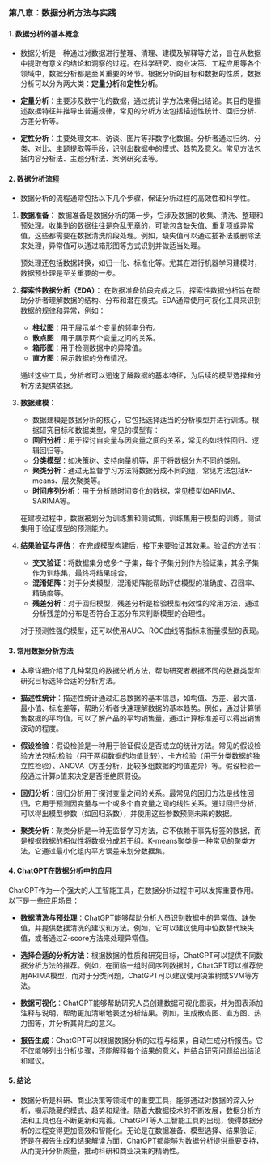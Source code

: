 
### 第八章：数据分析方法与实践

#### 1. 数据分析的基本概念
- 数据分析是一种通过对数据进行整理、清理、建模及解释等方法，旨在从数据中提取有意义的结论和洞察的过程。在科学研究、商业决策、工程应用等各个领域中，数据分析都是至关重要的环节。根据分析的目标和数据的性质，数据分析可以分为两大类：**定量分析**和**定性分析**。

- **定量分析**：主要涉及数字化的数据，通过统计学方法来得出结论。其目的是描述数据特征并推导出普遍规律，常见的分析方法包括描述性统计、回归分析、方差分析等。
- **定性分析**：主要处理文本、访谈、图片等非数字化数据。分析者通过归纳、分类、对比、主题提取等手段，识别出数据中的模式、趋势及意义。常见方法包括内容分析法、主题分析法、案例研究法等。

#### 2. 数据分析流程
- 数据分析的流程通常包括以下几个步骤，保证分析过程的高效性和科学性。

1. **数据准备**：
   数据准备是数据分析的第一步，它涉及数据的收集、清洗、整理和预处理。收集到的数据往往是杂乱无章的，可能包含缺失值、重复项或异常值，这些都需要在数据清洗阶段处理。例如，缺失值可以通过插补法或删除法来处理，异常值可以通过箱形图等方式识别并做适当处理。
   
   预处理还包括数据转换，如归一化、标准化等。尤其在进行机器学习建模时，数据预处理是至关重要的一步。

2. **探索性数据分析（EDA）**：
   在数据准备阶段完成之后，探索性数据分析旨在帮助分析者理解数据的结构、分布和潜在模式。EDA通常使用可视化工具来识别数据的规律和异常，例如：
   - **柱状图**：用于展示单个变量的频率分布。
   - **散点图**：用于展示两个变量之间的关系。
   - **箱形图**：用于检测数据中的异常值。
   - **直方图**：展示数据的分布情况。
   
   通过这些工具，分析者可以迅速了解数据的基本特征，为后续的模型选择和分析方法提供依据。

3. **数据建模**：
   - 数据建模是数据分析的核心，它包括选择适当的分析模型并进行训练。根据研究目标和数据类型，常见的模型有：
   - **回归分析**：用于探讨自变量与因变量之间的关系，常见的如线性回归、逻辑回归等。
   - **分类模型**：如决策树、支持向量机等，用于将数据分为不同的类别。
   - **聚类分析**：通过无监督学习方法将数据分成不同的组，常见方法包括K-means、层次聚类等。
   - **时间序列分析**：用于分析随时间变化的数据，常见模型如ARIMA、SARIMA等。
   
   在建模过程中，数据被划分为训练集和测试集，训练集用于模型的训练，测试集用于验证模型的预测能力。

4. **结果验证与评估**：
   在完成模型构建后，接下来要验证其效果。验证的方法有：
   - **交叉验证**：将数据集分成多个子集，每个子集分别作为验证集，其余子集作为训练集，最终将结果综合。
   - **混淆矩阵**：对于分类模型，混淆矩阵能帮助评估模型的准确度、召回率、精确度等。
   - **残差分析**：对于回归模型，残差分析是检验模型有效性的常用方法，通过分析残差的分布是否符合正态分布来判断模型的合理性。
   
   对于预测性强的模型，还可以使用AUC、ROC曲线等指标来衡量模型的表现。

#### 3. 常用数据分析方法
- 本章详细介绍了几种常见的数据分析方法，帮助研究者根据不同的数据类型和研究目标选择合适的分析方法。

- **描述性统计**：描述性统计通过汇总数据的基本信息，如均值、方差、最大值、最小值、标准差等，帮助分析者快速理解数据的基本趋势。例如，通过计算销售数据的平均值，可以了解产品的平均销售量，通过计算标准差可以得出销售波动的程度。
  
- **假设检验**：假设检验是一种用于验证假设是否成立的统计方法。常见的假设检验方法包括t检验（用于两组数据的均值比较）、卡方检验（用于分类数据的独立性检验）、ANOVA（方差分析，比较多组数据的均值差异）等。假设检验一般通过计算p值来决定是否拒绝原假设。

- **回归分析**：回归分析用于探讨变量之间的关系。最常见的回归方法是线性回归，它用于预测因变量与一个或多个自变量之间的线性关系。通过回归分析，可以得出模型参数（如回归系数），并使用这些参数预测未来的数据。

- **聚类分析**：聚类分析是一种无监督学习方法，它不依赖于事先标签的数据，而是根据数据的相似性将数据分成若干组。K-means聚类是一种常见的聚类方法，它通过最小化组内平方误差来划分数据集。

#### 4. ChatGPT在数据分析中的应用
ChatGPT作为一个强大的人工智能工具，在数据分析过程中可以发挥重要作用。以下是一些应用场景：

- **数据清洗与预处理**：ChatGPT能够帮助分析人员识别数据中的异常值、缺失值，并提供数据清洗的建议和方法。例如，它可以建议使用中位数替代缺失值，或者通过Z-score方法来处理异常值。

- **选择合适的分析方法**：根据数据的性质和研究目标，ChatGPT可以提供不同数据分析方法的推荐。例如，在面临一组时间序列数据时，ChatGPT可以推荐使用ARIMA模型，而对于分类问题，ChatGPT可以建议使用决策树或SVM等方法。

- **数据可视化**：ChatGPT能够帮助研究人员创建数据可视化图表，并为图表添加注释与说明，帮助更加清晰地表达分析结果。例如，生成散点图、直方图、热力图等，并分析其背后的意义。

- **报告生成**：ChatGPT可以根据数据分析的过程与结果，自动生成分析报告。它不仅能够列出分析步骤，还能解释每个结果的意义，并结合研究问题给出结论和建议。

#### 5. 结论
- 数据分析是科研、商业决策等领域中的重要工具，能够通过对数据的深入分析，揭示隐藏的模式、趋势和规律。随着大数据技术的不断发展，数据分析方法和工具也在不断更新和完善。ChatGPT等人工智能工具的出现，使得数据分析的过程变得更加高效和智能化。无论是在数据准备、模型选择、结果验证，还是在报告生成和结果解读方面，ChatGPT都能够为数据分析提供重要支持，从而提升分析质量，推动科研和商业决策的精确性。